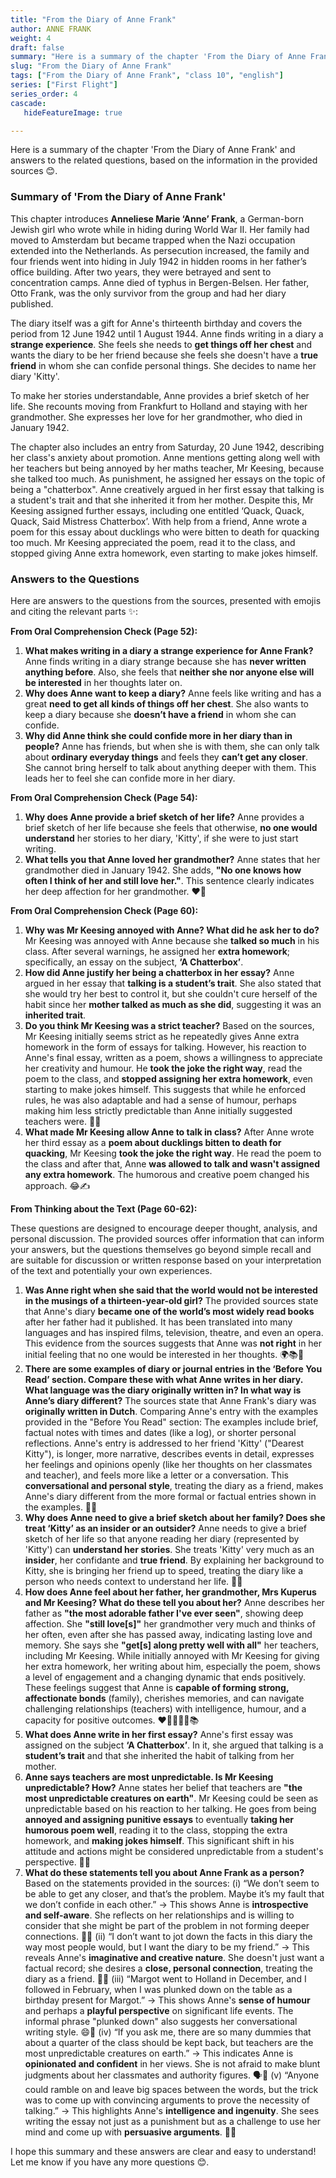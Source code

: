 ```yaml
---
title: "From the Diary of Anne Frank"
author: ANNE FRANK
weight: 4
draft: false
summary: "Here is a summary of the chapter 'From the Diary of Anne Frank' and answers to the related questions, based on the information in the provided sources 😊 ..."
slug: "From the Diary of Anne Frank"
tags: ["From the Diary of Anne Frank", "class 10", "english"]
series: ["First Flight"]
series_order: 4
cascade:
   hideFeatureImage: true

---
```


Here is a summary of the chapter 'From the Diary of Anne Frank' and answers to the related questions, based on the information in the provided sources 😊.

### Summary of 'From the Diary of Anne Frank'

This chapter introduces **Anneliese Marie ‘Anne’ Frank**, a German-born Jewish girl who wrote while in hiding during World War II. Her family had moved to Amsterdam but became trapped when the Nazi occupation extended into the Netherlands. As persecution increased, the family and four friends went into hiding in July 1942 in hidden rooms in her father’s office building. After two years, they were betrayed and sent to concentration camps. Anne died of typhus in Bergen-Belsen. Her father, Otto Frank, was the only survivor from the group and had her diary published.

The diary itself was a gift for Anne's thirteenth birthday and covers the period from 12 June 1942 until 1 August 1944. Anne finds writing in a diary a **strange experience**. She feels she needs to **get things off her chest** and wants the diary to be her friend because she feels she doesn't have a **true friend** in whom she can confide personal things. She decides to name her diary 'Kitty'.

To make her stories understandable, Anne provides a brief sketch of her life. She recounts moving from Frankfurt to Holland and staying with her grandmother. She expresses her love for her grandmother, who died in January 1942.

The chapter also includes an entry from Saturday, 20 June 1942, describing her class's anxiety about promotion. Anne mentions getting along well with her teachers but being annoyed by her maths teacher, Mr Keesing, because she talked too much. As punishment, he assigned her essays on the topic of being a "chatterbox". Anne creatively argued in her first essay that talking is a student's trait and that she inherited it from her mother. Despite this, Mr Keesing assigned further essays, including one entitled ‘Quack, Quack, Quack, Said Mistress Chatterbox’. With help from a friend, Anne wrote a poem for this essay about ducklings who were bitten to death for quacking too much. Mr Keesing appreciated the poem, read it to the class, and stopped giving Anne extra homework, even starting to make jokes himself.

### Answers to the Questions

Here are answers to the questions from the sources, presented with emojis and citing the relevant parts ✨:

**From Oral Comprehension Check (Page 52):**

1.  **What makes writing in a diary a strange experience for Anne Frank?**
    Anne finds writing in a diary strange because she has **never written anything before**. Also, she feels that **neither she nor anyone else will be interested** in her thoughts later on.
2.  **Why does Anne want to keep a diary?**
    Anne feels like writing and has a great **need to get all kinds of things off her chest**. She also wants to keep a diary because she **doesn’t have a friend** in whom she can confide.
3.  **Why did Anne think she could confide more in her diary than in people?**
    Anne has friends, but when she is with them, she can only talk about **ordinary everyday things** and feels they **can’t get any closer**. She cannot bring herself to talk about anything deeper with them. This leads her to feel she can confide more in her diary.

**From Oral Comprehension Check (Page 54):**

1.  **Why does Anne provide a brief sketch of her life?**
    Anne provides a brief sketch of her life because she feels that otherwise, **no one would understand** her stories to her diary, 'Kitty', if she were to just start writing.
2.  **What tells you that Anne loved her grandmother?**
    Anne states that her grandmother died in January 1942. She adds, **"No one knows how often I think of her and still love her."**. This sentence clearly indicates her deep affection for her grandmother. ❤️👵

**From Oral Comprehension Check (Page 60):**

1.  **Why was Mr Keesing annoyed with Anne? What did he ask her to do?**
    Mr Keesing was annoyed with Anne because she **talked so much** in his class. After several warnings, he assigned her **extra homework**; specifically, an essay on the subject, **‘A Chatterbox’**.
2.  **How did Anne justify her being a chatterbox in her essay?**
    Anne argued in her essay that **talking is a student’s trait**. She also stated that she would try her best to control it, but she couldn't cure herself of the habit since her **mother talked as much as she did**, suggesting it was an **inherited trait**.
3.  **Do you think Mr Keesing was a strict teacher?**
    Based on the sources, Mr Keesing initially seems strict as he repeatedly gives Anne extra homework in the form of essays for talking. However, his reaction to Anne's final essay, written as a poem, shows a willingness to appreciate her creativity and humour. He **took the joke the right way**, read the poem to the class, and **stopped assigning her extra homework**, even starting to make jokes himself. This suggests that while he enforced rules, he was also adaptable and had a sense of humour, perhaps making him less strictly predictable than Anne initially suggested teachers were. 🤔📖
4.  **What made Mr Keesing allow Anne to talk in class?**
    After Anne wrote her third essay as a **poem about ducklings bitten to death for quacking**, Mr Keesing **took the joke the right way**. He read the poem to the class and after that, Anne **was allowed to talk and wasn't assigned any extra homework**. The humorous and creative poem changed his approach. 😂✍️

**From Thinking about the Text (Page 60-62):**

These questions are designed to encourage deeper thought, analysis, and personal discussion. The provided sources offer information that can inform your answers, but the questions themselves go beyond simple recall and are suitable for discussion or written response based on your interpretation of the text and potentially your own experiences.

1.  **Was Anne right when she said that the world would not be interested in the musings of a thirteen-year-old girl?**
    The provided sources state that Anne's diary **became one of the world’s most widely read books** after her father had it published. It has been translated into many languages and has inspired films, television, theatre, and even an opera. This evidence from the sources suggests that Anne was **not right** in her initial feeling that no one would be interested in her thoughts. 🌍📚🌟
2.  **There are some examples of diary or journal entries in the ‘Before You Read’ section. Compare these with what Anne writes in her diary. What language was the diary originally written in? In what way is Anne’s diary different?**
    The sources state that Anne Frank's diary was **originally written in Dutch**. Comparing Anne's entry with the examples provided in the "Before You Read" section: The examples include brief, factual notes with times and dates (like a log), or shorter personal reflections. Anne's entry is addressed to her friend 'Kitty' ("Dearest Kitty"), is longer, more narrative, describes events in detail, expresses her feelings and opinions openly (like her thoughts on her classmates and teacher), and feels more like a letter or a conversation. This **conversational and personal style**, treating the diary as a friend, makes Anne's diary different from the more formal or factual entries shown in the examples. 📝💬
3.  **Why does Anne need to give a brief sketch about her family? Does she treat ‘Kitty’ as an insider or an outsider?**
    Anne needs to give a brief sketch of her life so that anyone reading her diary (represented by 'Kitty') can **understand her stories**. She treats 'Kitty' very much as an **insider**, her confidante and **true friend**. By explaining her background to Kitty, she is bringing her friend up to speed, treating the diary like a person who needs context to understand her life. 🤝👤
4.  **How does Anne feel about her father, her grandmother, Mrs Kuperus and Mr Keesing? What do these tell you about her?**
    Anne describes her father as **"the most adorable father I've ever seen"**, showing deep affection. She **"still love[s]"** her grandmother very much and thinks of her often, even after she has passed away, indicating lasting love and memory. She says she **"get[s] along pretty well with all"** her teachers, including Mr Keesing. While initially annoyed with Mr Keesing for giving her extra homework, her writing about him, especially the poem, shows a level of engagement and a changing dynamic that ends positively. These feelings suggest that Anne is **capable of forming strong, affectionate bonds** (family), cherishes memories, and can navigate challenging relationships (teachers) with intelligence, humour, and a capacity for positive outcomes. ❤️👨‍👧‍👧👵📚
5.  **What does Anne write in her first essay?**
    Anne's first essay was assigned on the subject **‘A Chatterbox’**. In it, she argued that talking is a **student’s trait** and that she inherited the habit of talking from her mother.
6.  **Anne says teachers are most unpredictable. Is Mr Keesing unpredictable? How?**
    Anne states her belief that teachers are **"the most unpredictable creatures on earth"**. Mr Keesing could be seen as unpredictable based on his reaction to her talking. He goes from being **annoyed and assigning punitive essays** to eventually **taking her humorous poem well**, reading it to the class, stopping the extra homework, and **making jokes himself**. This significant shift in his attitude and actions might be considered unpredictable from a student's perspective. 🤔🔄
7.  **What do these statements tell you about Anne Frank as a person?**
    Based on the statements provided in the sources:
    (i) “We don’t seem to be able to get any closer, and that’s the problem. Maybe it’s my fault that we don’t confide in each other.” -> This shows Anne is **introspective and self-aware**. She reflects on her relationships and is willing to consider that she might be part of the problem in not forming deeper connections. 🤔👤
    (ii) “I don’t want to jot down the facts in this diary the way most people would, but I want the diary to be my friend.” -> This reveals Anne's **imaginative and creative nature**. She doesn't just want a factual record; she desires a **close, personal connection**, treating the diary as a friend. 📔✨
    (iii) “Margot went to Holland in December, and I followed in February, when I was plunked down on the table as a birthday present for Margot.” -> This shows Anne's **sense of humour** and perhaps a **playful perspective** on significant life events. The informal phrase "plunked down" also suggests her conversational writing style. 😄🎁
    (iv) “If you ask me, there are so many dummies that about a quarter of the class should be kept back, but teachers are the most unpredictable creatures on earth.” -> This indicates Anne is **opinionated and confident** in her views. She is not afraid to make blunt judgments about her classmates and authority figures. 🗣️🤨
    (v) “Anyone could ramble on and leave big spaces between the words, but the trick was to come up with convincing arguments to prove the necessity of talking.” -> This highlights Anne's **intelligence and ingenuity**. She sees writing the essay not just as a punishment but as a challenge to use her mind and come up with **persuasive arguments**. 🧠💡

I hope this summary and these answers are clear and easy to understand! Let me know if you have any more questions 😊.